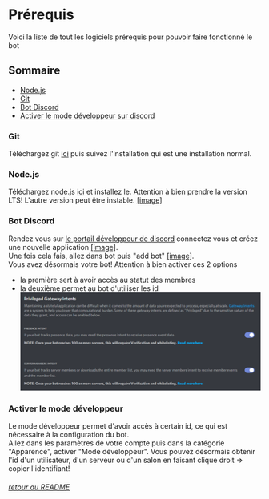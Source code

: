 # Prérequis
Voici la liste de tout les logiciels prérequis pour pouvoir faire fonctionné le bot
## Sommaire

- [Node.js](#Node.js)
- [Git](#Git)
- [Bot Discord](#Bot-Discord)
- [Activer le mode développeur sur discord](#Activer-le-mode-développeur)

### Git
Téléchargez git [ici](https://git-scm.com/download) puis suivez l'installation qui est une installation normal.
### Node.js
Téléchargez node.js [ici](https://nodejs.org/en/) et installez le. Attention à bien prendre la version LTS! L'autre version peut être instable. [[image]](https://raw.githubusercontent.com/Axteli/DiscordBot/master/docs/images/install_nodejs.png)

### Bot Discord
Rendez vous sur [le portail développeur de discord](https://discord.com/developers/applications) connectez vous et créez une nouvelle application [[image]](https://raw.githubusercontent.com/Axteli/DiscordBot/master/docs/images/create_discord_application.png).  
Une fois cela fais, allez dans bot puis "add bot" [[image]](https://raw.githubusercontent.com/Axteli/DiscordBot/master/docs/images/create_bot.png).  
Vous avez désormais votre bot! Attention à bien activer ces 2 options
- la première sert à avoir accès au statut des membres
- la deuxième permet au bot d'utiliser les id
![](https://raw.githubusercontent.com/Axteli/DiscordBot/master/docs/images/intents.png)

### Activer le mode développeur
Le mode développeur permet d'avoir accès à certain id, ce qui est nécessaire à la configuration du bot.  
Allez dans les paramètres de votre compte puis dans la catégorie "Apparence", activer "Mode développeur". Vous pouvez désormais obtenir l'id d'un utilisateur, d'un serveur ou d'un salon en faisant clique droit => copier l'identifiant!

###### [retour au README](https://github.com/Axteli/DiscordBot#readme)